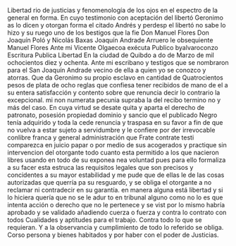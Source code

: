 Libertad
rio de justicias y fenomenología de los ojos en el espectro de la general en forma. En cuyo testimonio con aceptación del libertó Geronimo as lo dicen y otorgan forma el citado Andrés y perdesp el libertó no sabe lo hizo y su ruego uno de los bestigos que la fie
Don Manuel Flores
Don Joaquín Poló y Nicolás Baxas
Joaquín Andrade
Arruero le obsequiente Manuel Flores
Ante mi Vicente Olgaecoa
exécuta Publico
byalvaroconzo
Escritura Publica
Libertad
En la ciudad de Quibdo a do de Marzo de mil ochocientos diez y ochenta.
Ante mi escribano y testigos que se nombraron para el San Joaquín
Andrade vecino de ella a quien yo se conozco y atorras. Que da
Geronimo su propio esclavo en cantidad de Quatrocientos pesos de plata de ocho reglas que confiesa tener recibidos de mano de el a su entera satisfacción y
contento sobre que renuncia decir lo contrario la excepcional. mi non numerata pecunia supraba la del recibo termino no y más del caso. En cuya virtud se desate quita y aparta el derecho de patronato, posesión propiedad dominio y sancio que el publicado
Negro tenía adquirido y toda la cede renuncia y traspasa en su favor a fin de que no vuelva a estar sujeto a servidumbre y le confiere por der irrevocable conlibre franca y general administración que
Frate contrate testi comparezca en juicio papar o por medio de sus acogerados y practique sin intervencion del otorgante todo cuanto esta permitido a los que nacieron libres usando en todo de su exponea nea voluntad pues para ello formaliza a su facer esta estruca
las requisitos legales que son precisos y concidentes a su mayor estabilidad y me pude que de ellas le de las cosas autorizadas que querría pa su resguardo, y se obliga el otorgante a no reclamar ni contradecir en su garantía.
en manera alguna está libertad y si lo hiciera quería que no se le adur
to en tribunal alguno como no lo es que intenta acción o derecho
que no le pertenece y se vist por lo mismo habría aprobado y se
validado añadiendo cuerza o fuerza y contra lo contrato con todos
Cualidades y aptitudes para el trabajo. Contra todo lo que se requieran. Y a la observancia y cumplimiento de todo lo referido se obliga. Corso persona y bienes habitados y por haber con el poder de Justicias.